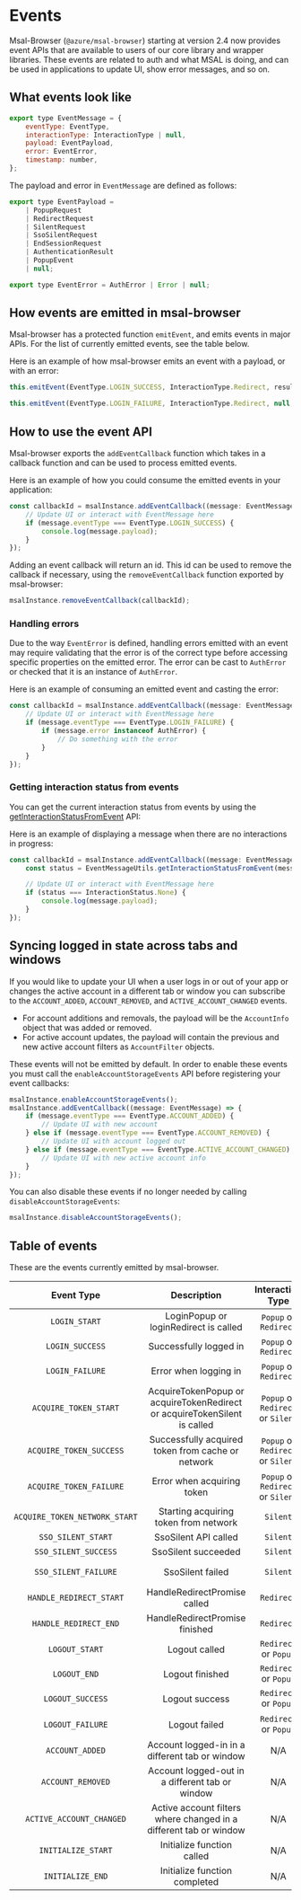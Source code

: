 # Events

Msal-Browser (`@azure/msal-browser`) starting at version 2.4 now provides event APIs that are available to users of our core library and wrapper libraries. These events are related to auth and what MSAL is doing, and can be used in applications to update UI, show error messages, and so on.

## What events look like

```javascript
export type EventMessage = {
    eventType: EventType,
    interactionType: InteractionType | null,
    payload: EventPayload,
    error: EventError,
    timestamp: number,
};
```

The payload and error in `EventMessage` are defined as follows:

```javascript
export type EventPayload =
    | PopupRequest
    | RedirectRequest
    | SilentRequest
    | SsoSilentRequest
    | EndSessionRequest
    | AuthenticationResult
    | PopupEvent
    | null;

export type EventError = AuthError | Error | null;
```

## How events are emitted in msal-browser

Msal-browser has a protected function `emitEvent`, and emits events in major APIs. For the list of currently emitted events, see the table below.

Here is an example of how msal-browser emits an event with a payload, or with an error:

```javascript
this.emitEvent(EventType.LOGIN_SUCCESS, InteractionType.Redirect, result);

this.emitEvent(EventType.LOGIN_FAILURE, InteractionType.Redirect, null, e);
```

## How to use the event API

Msal-browser exports the `addEventCallback` function which takes in a callback function and can be used to process emitted events.

Here is an example of how you could consume the emitted events in your application:

```javascript
const callbackId = msalInstance.addEventCallback((message: EventMessage) => {
    // Update UI or interact with EventMessage here
    if (message.eventType === EventType.LOGIN_SUCCESS) {
        console.log(message.payload);
    }
});
```

Adding an event callback will return an id. This id can be used to remove the callback if necessary, using the `removeEventCallback` function exported by msal-browser:

```javascript
msalInstance.removeEventCallback(callbackId);
```

### Handling errors

Due to the way `EventError` is defined, handling errors emitted with an event may require validating that the error is of the correct type before accessing specific properties on the emitted error. The error can be cast to `AuthError` or checked that it is an instance of `AuthError`.

Here is an example of consuming an emitted event and casting the error:

```javascript
const callbackId = msalInstance.addEventCallback((message: EventMessage) => {
    // Update UI or interact with EventMessage here
    if (message.eventType === EventType.LOGIN_FAILURE) {
        if (message.error instanceof AuthError) {
            // Do something with the error
        }
    }
});
```

### Getting interaction status from events

You can get the current interaction status from events by using the [getInteractionStatusFromEvent](https://azuread.github.io/microsoft-authentication-library-for-js/ref/classes/_azure_msal_browser.eventmessageutils.html#getinteractionstatusfromevent) API:

Here is an example of displaying a message when there are no interactions in progress:

```javascript
const callbackId = msalInstance.addEventCallback((message: EventMessage) => {
    const status = EventMessageUtils.getInteractionStatusFromEvent(message);

    // Update UI or interact with EventMessage here
    if (status === InteractionStatus.None) {
        console.log(message.payload);
    }
});
```

## Syncing logged in state across tabs and windows

If you would like to update your UI when a user logs in or out of your app or changes the active account in a different tab or window you can subscribe to the `ACCOUNT_ADDED`, `ACCOUNT_REMOVED`, and `ACTIVE_ACCOUNT_CHANGED` events.

-   For account additions and removals, the payload will be the `AccountInfo` object that was added or removed.
-   For active account updates, the payload will contain the previous and new active account filters as `AccountFilter` objects.

These events will not be emitted by default. In order to enable these events you must call the `enableAccountStorageEvents` API before registering your event callbacks:

```javascript
msalInstance.enableAccountStorageEvents();
msalInstance.addEventCallback((message: EventMessage) => {
    if (message.eventType === EventType.ACCOUNT_ADDED) {
        // Update UI with new account
    } else if (message.eventType === EventType.ACCOUNT_REMOVED) {
        // Update UI with account logged out
    } else if (message.eventType === EventType.ACTIVE_ACCOUNT_CHANGED) {
        // Update UI with new active account info
    }
});
```

You can also disable these events if no longer needed by calling `disableAccountStorageEvents`:

```javascript
msalInstance.disableAccountStorageEvents();
```

## Table of events

These are the events currently emitted by msal-browser.

|          Event Type           |                                Description                                |         Interaction Type          |                                                                                                                                                                                                          Payload                                                                                                                                                                                                          |                                                                 Error                                                                 |
| :---------------------------: | :-----------------------------------------------------------------------: | :-------------------------------: | :-----------------------------------------------------------------------------------------------------------------------------------------------------------------------------------------------------------------------------------------------------------------------------------------------------------------------------------------------------------------------------------------------------------------------: | :-----------------------------------------------------------------------------------------------------------------------------------: |
|         `LOGIN_START`         |                   LoginPopup or loginRedirect is called                   |       `Popup` or `Redirect`       |                                                                     [PopupRequest](https://azuread.github.io/microsoft-authentication-library-for-js/ref/modules/_azure_msal_browser.html#popuprequest) or [RedirectRequest](https://azuread.github.io/microsoft-authentication-library-for-js/ref/modules/_azure_msal_browser.html#redirectrequest)                                                                      |                                                                                                                                       |
|        `LOGIN_SUCCESS`        |                          Successfully logged in                           |       `Popup` or `Redirect`       |                                                                                                                                    [AuthenticationResult](https://azuread.github.io/microsoft-authentication-library-for-js/ref/modules/_azure_msal_common.html#authenticationresult)                                                                                                                                     |                                                                                                                                       |
|        `LOGIN_FAILURE`        |                           Error when logging in                           |       `Popup` or `Redirect`       |                                                                                                                                                                                                                                                                                                                                                                                                                           | [AuthError](https://azuread.github.io/microsoft-authentication-library-for-js/ref/classes/_azure_msal_common.autherror.html) or Error |
|     `ACQUIRE_TOKEN_START`     | AcquireTokenPopup or acquireTokenRedirect or acquireTokenSilent is called | `Popup` or `Redirect` or `Silent` | [PopupRequest](https://azuread.github.io/microsoft-authentication-library-for-js/ref/modules/_azure_msal_browser.html#popuprequest) or [RedirectRequest](https://azuread.github.io/microsoft-authentication-library-for-js/ref/modules/_azure_msal_browser.html#redirectrequest) or [SilentRequest](https://azuread.github.io/microsoft-authentication-library-for-js/ref/modules/_azure_msal_browser.html#silentrequest) |                                                                                                                                       |
|    `ACQUIRE_TOKEN_SUCCESS`    |             Successfully acquired token from cache or network             | `Popup` or `Redirect` or `Silent` |                                                                                                                                    [AuthenticationResult](https://azuread.github.io/microsoft-authentication-library-for-js/ref/modules/_azure_msal_common.html#authenticationresult)                                                                                                                                     |                                                                                                                                       |
|    `ACQUIRE_TOKEN_FAILURE`    |                        Error when acquiring token                         | `Popup` or `Redirect` or `Silent` |                                                                                                                                                                                                                                                                                                                                                                                                                           | [AuthError](https://azuread.github.io/microsoft-authentication-library-for-js/ref/classes/_azure_msal_common.autherror.html) or Error |
| `ACQUIRE_TOKEN_NETWORK_START` |                   Starting acquiring token from network                   |             `Silent`              |                                                                                                                                                                                                                                                                                                                                                                                                                           |                                                                                                                                       |
|      `SSO_SILENT_START`       |                           SsoSilent API called                            |             `Silent`              |                                                                                                                                        [SsoSilentRequest](https://azuread.github.io/microsoft-authentication-library-for-js/ref/modules/_azure_msal_browser.html#ssosilentrequest)                                                                                                                                        |                                                                                                                                       |
|     `SSO_SILENT_SUCCESS`      |                            SsoSilent succeeded                            |             `Silent`              |                                                                                                                                    [AuthenticationResult](https://azuread.github.io/microsoft-authentication-library-for-js/ref/modules/_azure_msal_common.html#authenticationresult)                                                                                                                                     |                                                                                                                                       |
|     `SSO_SILENT_FAILURE`      |                             SsoSilent failed                              |             `Silent`              |                                                                                                                                                                                                                                                                                                                                                                                                                           | [AuthError](https://azuread.github.io/microsoft-authentication-library-for-js/ref/classes/_azure_msal_common.autherror.html) or Error |
|    `HANDLE_REDIRECT_START`    |                       HandleRedirectPromise called                        |            `Redirect`             |                                                                                                                                                                                                                                                                                                                                                                                                                           |                                                                                                                                       |
|     `HANDLE_REDIRECT_END`     |                      HandleRedirectPromise finished                       |            `Redirect`             |                                                                                                                                                                                                                                                                                                                                                                                                                           |                                                                                                                                       |
|        `LOGOUT_START`         |                               Logout called                               |       `Redirect` or `Popup`       |                                                         [EndSessionRequest](https://azuread.github.io/microsoft-authentication-library-for-js/ref/modules/_azure_msal_browser.html#endsessionrequest) or [EndSessionPopupRequest](https://azuread.github.io/microsoft-authentication-library-for-js/ref/modules/_azure_msal_browser.html#endsessionpopuprequest)                                                          |                                                                                                                                       |
|         `LOGOUT_END`          |                              Logout finished                              |       `Redirect` or `Popup`       |                                                                                                                                                                                                                                                                                                                                                                                                                           |                                                                                                                                       |
|       `LOGOUT_SUCCESS`        |                              Logout success                               |       `Redirect` or `Popup`       |                                                         [EndSessionRequest](https://azuread.github.io/microsoft-authentication-library-for-js/ref/modules/_azure_msal_browser.html#endsessionrequest) or [EndSessionPopupRequest](https://azuread.github.io/microsoft-authentication-library-for-js/ref/modules/_azure_msal_browser.html#endsessionpopuprequest)                                                          |                                                                                                                                       |
|       `LOGOUT_FAILURE`        |                               Logout failed                               |       `Redirect` or `Popup`       |                                                                                                                                                                                                                                                                                                                                                                                                                           | [AuthError](https://azuread.github.io/microsoft-authentication-library-for-js/ref/classes/_azure_msal_common.autherror.html) or Error |
|        `ACCOUNT_ADDED`        |              Account logged-in in a different tab or window               |                N/A                |                                                                                                                                              [AccountInfo](https://azuread.github.io/microsoft-authentication-library-for-js/ref/types/_azure_msal_common.AccountInfo.html)                                                                                                                                               |                                                                  N/A                                                                  |
|       `ACCOUNT_REMOVED`       |              Account logged-out in a different tab or window              |                N/A                |                                                                                                                                              [AccountInfo](https://azuread.github.io/microsoft-authentication-library-for-js/ref/types/_azure_msal_common.AccountInfo.html)                                                                                                                                               |                                                                  N/A                                                                  |
|   `ACTIVE_ACCOUNT_CHANGED`    |     Active account filters where changed in a different tab or window     |                N/A                |                                                                                                                                        [ActiveAccountChangeEvent](https://azuread.github.io/microsoft-authentication-library-for-js/ref/types/_azure_msal_browser.PopupEvent.html)                                                                                                                                        |                                                                  NA                                                                   |
|      `INITIALIZE_START`       |                        Initialize function called                         |                N/A                |                                                                                                                                                                                                            N/A                                                                                                                                                                                                            |                                                                  N/A                                                                  |
|       `INITIALIZE_END`        |                       Initialize function completed                       |                N/A                |                                                                                                                                                                                                            N/A                                                                                                                                                                                                            |                                                                  N/A                                                                  |
